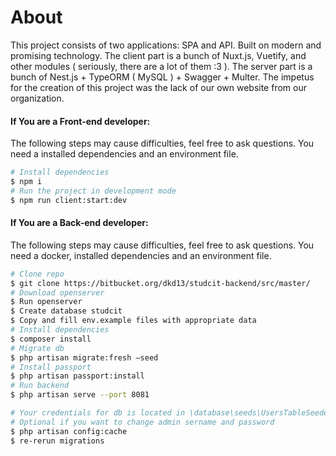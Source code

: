 # About
This project consists of two applications: SPA and API. Built on modern and promising technology. The client part is a bunch of Nuxt.js, Vuetify, and other modules ( seriously, there are a lot of them :3 ). The server part is a bunch of Nest.js + TypeORM ( MySQL ) + Swagger + Multer. The impetus for the creation of this project was the lack of our own website from our organization.

#### If You are a Front-end developer:
The following steps may cause difficulties, feel free to ask questions. You need a installed dependencies and an environment file.
```bash
# Install dependencies
$ npm i
# Run the project in development mode
$ npm run client:start:dev
```

#### If You are a Back-end developer:
The following steps may cause difficulties, feel free to ask questions. You need a docker, installed dependencies and an environment file.
```bash
# Clone repo
$ git clone https://bitbucket.org/dkd13/studcit-backend/src/master/
# Download openserver
$ Run openserver
$ Create database studcit
$ Copy and fill env.example files with appropriate data
# Install dependencies
$ composer install
# Migrate db
$ php artisan migrate:fresh —seed
# Install passport
$ php artisan passport:install
# Run backend
$ php artisan serve --port 8081

# Your credentials for db is located in \database\seeds\UsersTableSeeder.php
# Optional if you want to change admin sername and password
$ php artisan config:cache
$ re-rerun migrations
```
